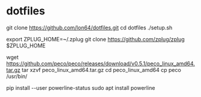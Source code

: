 # dotfiles

git clone https://github.com/lon64/dotfiles.git
cd dotfiles
./setup.sh

export ZPLUG_HOME=~/.zplug
git clone https://github.com/zplug/zplug $ZPLUG_HOME

wget https://github.com/peco/peco/releases/download/v0.5.1/peco_linux_amd64.tar.gz
tar xzvf peco_linux_amd64.tar.gz
cd peco_linux_amd64
cp peco /usr/bin/

pip install --user powerline-status
sudo apt install powerline
